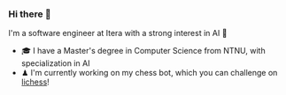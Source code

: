 ### Hi there 👋

I'm a software engineer at Itera with a strong interest in AI 🦾

- 🎓 I have a Master's degree in Computer Science from NTNU, with specialization in AI
- ♟ I'm currently working on my chess bot, which you can challenge on [lichess](https://lichess.org/@/AnmolS99)!

<!--
**AnmolS99/AnmolS99** is a ✨ _special_ ✨ repository because its `README.md` (this file) appears on your GitHub profile.

Here are some ideas to get you started:

- 🔭 I’m currently working on ...
- 🌱 I’m currently learning ...
- 👯 I’m looking to collaborate on ...
- 🤔 I’m looking for help with ...
- 💬 Ask me about ...
- 📫 How to reach me: ...
- 😄 Pronouns: ...
- ⚡ Fun fact: ...
-->
